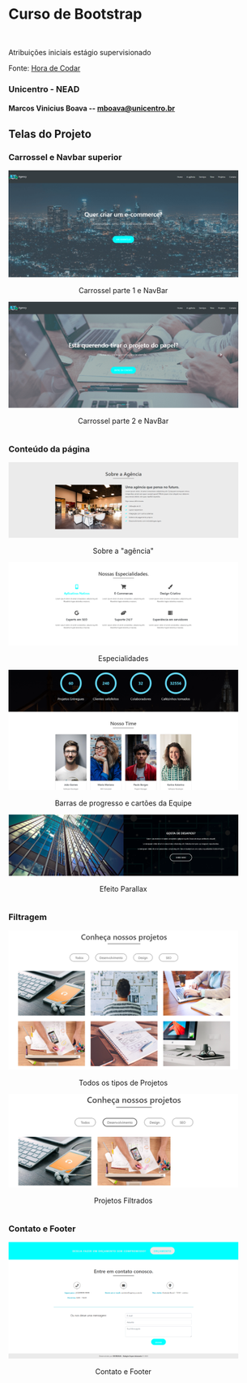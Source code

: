 # Curso de Bootstrap
<br>
<p>Atribuições iniciais estágio supervisionado</p>
<p>Fonte: <a href="https://www.youtube.com/playlist?list=PLnDvRpP8Bnexu5wvxogy6N49_S5Xk8Cze" target="_blank">Hora de Codar</a></p>

### Unicentro - NEAD

#### Marcos Vinicius Boava -- mboava@unicentro.br

## Telas do Projeto

### Carrossel e Navbar superior

<div style="width:90%;display: inline-block;" align="center">
    <img alt="Inicio/Apresentação" src="./prints/telasCursoBootstrap (1).png">
    <p>Carrossel parte 1 e NavBar</p>
</div>

<br>

<div style="width:90%;display: inline-block;" align="center">
    <img alt="Inicio/Apresentação" src="./prints/telasCursoBootstrap (2).png">
    <p>Carrossel parte 2 e NavBar</p>
</div>

### Conteúdo da página

<div style="width:90%;display: inline-block;" align="center">
    <img alt="Sobre" src="./prints/telasCursoBootstrap (3).png">
    <p>Sobre a "agência"</p>
</div>

<br>

<div style="width:90%;display: inline-block;" align="center">
    <img alt="Especialidades" src="./prints/telasCursoBootstrap (4).png">
    <p>Especialidades</p>
</div>

<br>

<div style="width:90%;display: inline-block;" align="center">
    <img alt="Progressbar e equipe" src="./prints/telasCursoBootstrap (5).png">
    <p>Barras de progresso e cartões da Equipe</p>
</div>

<br>

<div style="width:90%;display: inline-block;" align="center">
    <img alt="Parallax" src="./prints/telasCursoBootstrap (6).png">
    <p>Efeito Parallax</p>
</div>

### Filtragem

<div style="width:90%;display: inline-block;" align="center">
    <img alt="Inicio/Apresentação" src="./prints/telasCursoBootstrap (7).png">
    <p>Todos os tipos de Projetos</p>
</div>

<br>

<div style="width:90%;display: inline-block;" align="center">
    <img alt="Inicio/Apresentação" src="./prints/telasCursoBootstrap (8).png">
    <p>Projetos Filtrados</p>
</div>

### Contato e Footer

<div style="width:90%;display: inline-block;" align="center">
    <img alt="Contato e Footer" src="./prints/telasCursoBootstrap (9).png">
    <p>Contato e Footer</p>
</div>
